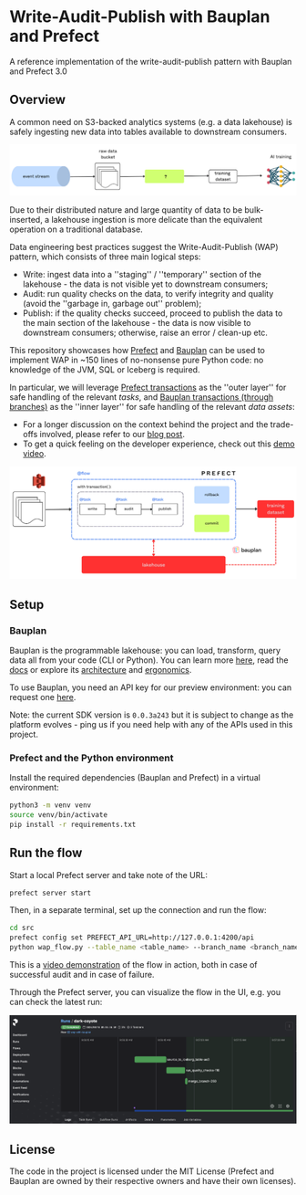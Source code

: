 # Write-Audit-Publish with Bauplan and Prefect
A reference implementation of the write-audit-publish pattern with Bauplan and Prefect 3.0

## Overview

A common need on S3-backed analytics systems (e.g. a data lakehouse) is safely ingesting new data into tables available to downstream consumers. 

![WAP](img/wap.jpg)

Due to their distributed nature and large quantity of data to be bulk-inserted, a lakehouse ingestion is more delicate than the equivalent operation on a traditional database.

Data engineering best practices suggest the Write-Audit-Publish (WAP) pattern, which consists of three main logical steps:

* Write: ingest data into a ''staging'' / ''temporary'' section of the lakehouse - the data is not visible yet to downstream consumers;
* Audit: run quality checks on the data, to verify integrity and quality (avoid the ''garbage in, garbage out'' problem);
* Publish: if the quality checks succeed, proceed to publish the data to the main section of the lakehouse - the data is now visible to downstream consumers; otherwise, raise an error / clean-up etc.

This repository showcases how [Prefect](https://www.prefect.io/) and [Bauplan](https://www.bauplanlabs.com/) can be used to implement WAP in ~150 lines of no-nonsense pure Python code: no knowledge of the JVM, SQL or Iceberg is required.  

In particular, we will leverage [Prefect transactions](https://docs-3.prefect.io/3.0rc/develop/transactions#write-your-first-transaction) as the ''outer layer'' for safe handling of the relevant _tasks_, and [Bauplan transactions (through branches)](https://docs.bauplanlabs.com/en/latest/tutorial/02_catalog.html) as the ''inner layer'' for safe handling of the relevant _data assets_:

* For a longer discussion on the context behind the project and the trade-offs involved, please refer to our [blog post](https://www.prefect.io/blog/prefect-on-the-lakehouse-write-audit-publish-pattern-with-bauplan).
* To get a quick feeling on the developer experience, check out this [demo video](https://www.loom.com/share/0387703f204e4b3680b1cb14302a04da?sid=536f3a9f-c590-4548-a3c2-b5861b8c17c0).

![Lakhouse flow](img/flow.jpg)


## Setup

### Bauplan

Bauplan is the programmable lakehouse: you can load, transform, query data all from your code (CLI or Python). You can learn more [here](https://www.bauplanlabs.com/), read the [docs](https://docs.bauplanlabs.com/) or explore its [architecture](https://arxiv.org/pdf/2308.05368) and [ergonomics](https://arxiv.org/pdf/2404.13682).

To use Bauplan, you need an API key for our preview environment: you can request one [here](https://www.bauplanlabs.com/#join).

Note: the current SDK version is `0.0.3a243` but it is subject to change as the platform evolves - ping us if you need help with any of the APIs used in this project.

### Prefect and the Python environment

Install the required dependencies (Bauplan and Prefect) in a virtual environment:

```bash
python3 -m venv venv
source venv/bin/activate
pip install -r requirements.txt
```

## Run the flow

Start a local Prefect server and take note of the URL:

```bash
prefect server start
```

Then, in a separate terminal, set up the connection and run the flow:

```bash
cd src
prefect config set PREFECT_API_URL=http://127.0.0.1:4200/api
python wap_flow.py --table_name <table_name> --branch_name <branch_name> --s3_path s3://a-public-bucket/your-data.csv
```

This is a [video demonstration](https://www.loom.com/share/0387703f204e4b3680b1cb14302a04da?sid=536f3a9f-c590-4548-a3c2-b5861b8c17c0) of the flow in action, both in case of successful audit and in case of failure.

Through the Prefect server, you can visualize the flow in the UI, e.g. you can check the latest run:

![prefect UI](img/UI.png)


## License

The code in the project is licensed under the MIT License (Prefect and Bauplan are owned by their respective owners and have their own licenses). 

